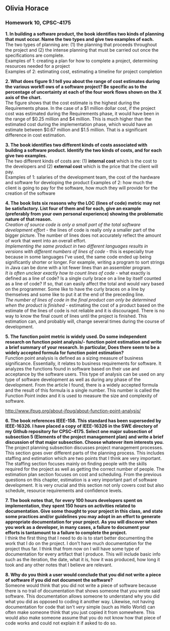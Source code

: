 ## Olivia Horace  
### Homework 10, CPSC-4175  

**1. In building a software product, the book identifies two kinds of planning that must occur. Name the
two types and give two examples of each.**  
The two types of planning are: (1) the planning that proceeds throughout the project and (2) the intense planning that must be carried out once the specifications are complete.  
Examples of 1: creating a plan for how to complete a project, determining resources needed for a project  
Examples of 2: estimating cost, estimating a timeline for project completion  

**2. What does figure 9.1 tell you about the range of cost estimates during the various workfl ows of a
software project? Be specific as to the percentage of uncertainty at each of the four work flows shown
on the X axis of the chart.**  
The figure shows that the cost estimate is the highest during the Requirements phase. In the case of a $1 million dollar cost, if the project cost was estimated during the Requirements phase, it would have been in the range of $0.25 million and $4 million. This is much higher than the estimated cost during the implementation phase, which would have an estimate between $0.67 million and $1.5 million. That is a significant difference in cost estimation.  

**3. The book identifies two different kinds of costs associated with building a software product. Identify
the two kinds of costs, and for each give two examples.**  
The two different kinds of costs are: (1) **internal cost** which is the cost to the developers and (2) **external cost** which is the price that the client will pay.  
Examples of 1: salaries of the development team, the cost of the hardware and software for developing the product
Examples of 2: how much the client is going to pay for the software, how much they will provide for the creation of the software  

**4. The book lists six reasons why the LOC (lines of code) metric may not be satisfactory. List four
of them and for each, give an example (preferably from your own personal experience) showing the
problematic nature of that reason.**  
*Creation of source code is only a small part of the total software development effort* - the lines of code is really only a smaller part of the bigger picture. The number of lines does not accurately reflect the amount of work that went into an overall effort.  
*Implementing the same product in two different languages results in versions with different numbers of lines of code* - this is especially true because in some languages I've used, the same code ended up being significantly shorter or longer. For example, writing a program to sort strings in Java can be done with a lot fewer lines than an assembler program.  
*It is often unclear exactly how to count lines of code* - what exactly is defined as a line of code? Is a single curly brace on a line by itself counted as a line of code? If so, that can easily affect the total and would vary based on the programmer. Some like to have the curly braces on a line by themselves and some like to put it at the end of the preceding line.  
*The number of lines of code in the final product can only be determined when the product is finished* - estimating the cost of a product based on the estimate of the lines of code is not reliable and it is discouraged. There is no way to know the final count of lines until the project is finished. This estimation can, and probably will, change several times during the course of development. 

**5. The function point metric is widely used. Do some independent research on function point analysis/-
function point estimation and write a brief summary of your research. In particular, Does there seem
to be a widely accepted formula for function point estimation?**  
Function point analysis is defined as a sizing measure of business significance. Essentially, it relates to business requirements for software. It analyzes the functions found in software based on their use and acceptance by the software users. This type of analysis can be used on any type of software development as well as during any phase of the development. From the article I found, there is a widely accepted formula and the result of this formula is a single number. This number is called the Function Point index and it is used to measure the size and complexity of software. 

http://www.ifpug.org/about-ifpug/about-function-point-analysis/  

**6. The book references IEEE-158. This standard has been superseded by IEEE-16326. I have placed a
copy of IEEE-16326 in the SWE directory of my Github repository for CPSC-4175. Select one major
subsection of subsection 5 (Elements of the project management plan) and write a brief discussion of
that major subsection. Choose whatever item interests you.**  
The project planning subsection discusses project management processes. This section goes over different parts of the planning process. This includes staffing and estimation which are two points that I think are very important. The staffing section focuses mainly on finding people with the skills required for the project as well as getting the correct number of people. The estimation plan section focuses on cost and scheduling. From the previous questions on this chapter, estimation is a very important part of software development. It is very crucial and this section not only covers cost but also schedule, resource requirements and confidence levels. 

**7. The book notes that, for every 100 hours developers spent on implementation, they spent 150 hours on
activities related to documentation. Give some thought to your project in this class, and state some
practices and/or guidelines you may adopt in an effort to generate appropriate documentation for your
project. As you will discover when you work as a developer, in many cases, a failure to document your
efforts is tantamount to a failure to complete the project.**  
I think the first thing that I need to do is to start better documenting the work that I do on the project. I don't have much documentation for the project thus far. I think that from now on I will have some type of documentation for every artifact that I produce. This will include basic info such as the iteration, the date, what it is, how it was produced, how long it took and any other notes that I believe are relevant. 

**8. Why do you think a user would conclude that you did not write a piece of software if you did not
document the software?**  
Someone would think that you did not write a piece of software because there is no trail of documentation that shows someone that you wrote said software. This documentation allows someone to understand why you did what you did as opposed to coding it another way. Likewise, not having documentation for code that isn't *very* simple (such as Hello World) can often make someone think that you just copied it from somewhere. This would also make someone assume that you do not know how that piece of code works and could not explain it if asked to do so.
